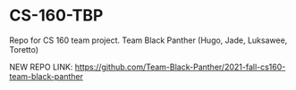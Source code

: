 # CS-160-TBP
Repo for CS 160 team project. Team Black Panther (Hugo, Jade, Luksawee, Toretto)

NEW REPO LINK:
https://github.com/Team-Black-Panther/2021-fall-cs160-team-black-panther
